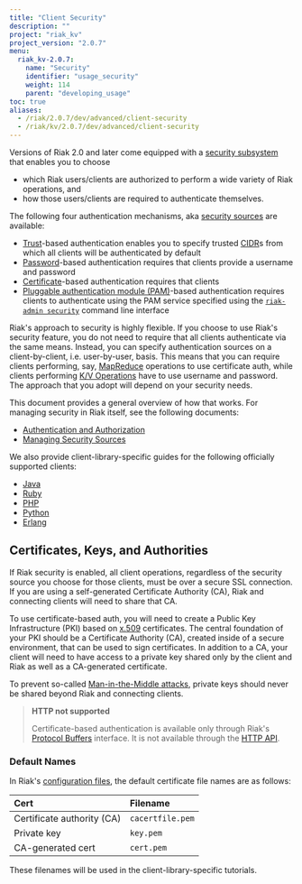 ```yaml
---
title: "Client Security"
description: ""
project: "riak_kv"
project_version: "2.0.7"
menu:
  riak_kv-2.0.7:
    name: "Security"
    identifier: "usage_security"
    weight: 114
    parent: "developing_usage"
toc: true
aliases:
  - /riak/2.0.7/dev/advanced/client-security
  - /riak/kv/2.0.7/dev/advanced/client-security
---
```


Versions of Riak 2.0 and later come equipped with a [security subsystem](/riak/kv/2.0.7/using/security/basics) that enables you to choose

* which Riak users/clients are authorized to perform a wide variety of
  Riak operations, and
* how those users/clients are required to authenticate themselves.

The following four authentication mechanisms, aka [security sources](/riak/kv/2.0.7/using/security/managing-sources/) are available:

* [Trust](/riak/kv/2.0.7/using/security/managing-sources/#trust-based-authentication)-based
  authentication enables you to specify trusted
  [CIDR](http://en.wikipedia.org/wiki/Classless_Inter-Domain_Routing)s
  from which all clients will be authenticated by default
* [Password](/riak/kv/2.0.7/using/security/managing-sources/#password-based-authentication)-based authentication requires
  that clients provide a username and password
* [Certificate](/riak/kv/2.0.7/using/security/managing-sources/#certificate-based-authentication)-based authentication
  requires that clients
* [Pluggable authentication module (PAM)](/riak/kv/2.0.7/using/security/managing-sources/#pam-based-authentication)-based authentication requires
  clients to authenticate using the PAM service specified using the
  [`riak-admin security`](/riak/kv/2.0.7/using/security/managing-sources/#managing-sources)
  command line interface

Riak's approach to security is highly flexible. If you choose to use
Riak's security feature, you do not need to require that all clients
authenticate via the same means. Instead, you can specify authentication
sources on a client-by-client, i.e. user-by-user, basis. This means that
you can require clients performing, say, [MapReduce](/riak/kv/2.0.7/developing/usage/mapreduce/)
operations to use certificate auth, while clients performing [K/V Operations](/riak/kv/2.0.7/developing/usage) have to use username and password. The approach
that you adopt will depend on your security needs.

This document provides a general overview of how that works. For
managing security in Riak itself, see the following documents:

* [Authentication and Authorization](/riak/kv/2.0.7/using/security/basics)
* [Managing Security Sources](/riak/kv/2.0.7/using/security/managing-sources/)

We also provide client-library-specific guides for the following
officially supported clients:

* [Java](/riak/kv/2.0.7/developing/usage/security/java)
* [Ruby](/riak/kv/2.0.7/developing/usage/security/ruby)
* [PHP](/riak/kv/2.0.7/developing/usage/security/php)
* [Python](/riak/kv/2.0.7/developing/usage/security/python)
* [Erlang](/riak/kv/2.0.7/developing/usage/security/erlang)

## Certificates, Keys, and Authorities

If Riak security is enabled, all client operations, regardless of the
security source you choose for those clients, must be over a secure SSL
connection. If you are using a self-generated Certificate Authority
(CA), Riak and connecting clients will need to share that CA.

To use certificate-based auth, you will need to create a Public Key
Infrastructure (PKI) based on
[x.509](http://en.wikipedia.org/wiki/X.509) certificates. The central
foundation of your PKI should be a Certificate Authority (CA), created
inside of a secure environment, that can be used to sign certificates.
In addition to a CA, your client will need to have access to a private
key shared only by the client and Riak as well as a CA-generated
certificate.

To prevent so-called [Man-in-the-Middle
attacks](http://en.wikipedia.org/wiki/Man-in-the-middle_attack), private
keys should never be shared beyond Riak and connecting clients.

> **HTTP not supported**
>
> Certificate-based authentication is available only through Riak's
[Protocol Buffers](/riak/kv/2.0.7/developing/api/protocol-buffers/) interface. It is not available through the
[HTTP API](/riak/kv/2.0.7/developing/api/http).

### Default Names

In Riak's [configuration files](/riak/kv/2.0.7/configuring/reference/#security), the
default certificate file names are as follows:

Cert | Filename
:----|:-------
Certificate authority (CA) | `cacertfile.pem`
Private key | `key.pem`
CA-generated cert | `cert.pem`

These filenames will be used in the client-library-specific tutorials.

